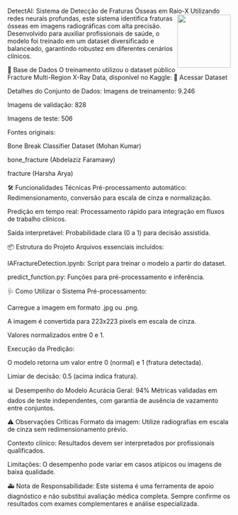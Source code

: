 DetectAI: Sistema de Detecção de Fraturas Ósseas em Raio-X
<img src="https://img.icons8.com/color/96/000000/x-ray.png" align="right" width="120">
Utilizando redes neurais profundas, este sistema identifica fraturas ósseas em imagens radiográficas com alta precisão. Desenvolvido para auxiliar profissionais de saúde, o modelo foi treinado em um dataset diversificado e balanceado, garantindo robustez em diferentes cenários clínicos.

📁 Base de Dados
O treinamento utilizou o dataset público Fracture Multi-Region X-Ray Data, disponível no Kaggle:
🔗 Acessar Dataset

Detalhes do Conjunto de Dados:
Imagens de treinamento: 9.246

Imagens de validação: 828

Imagens de teste: 506

Fontes originais:

Bone Break Classifier Dataset (Mohan Kumar)

bone_fracture (Abdelaziz Faramawy)

fracture (Harsha Arya)

🛠 Funcionalidades Técnicas
Pré-processamento automático: Redimensionamento, conversão para escala de cinza e normalização.

Predição em tempo real: Processamento rápido para integração em fluxos de trabalho clínicos.

Saída interpretável: Probabilidade clara (0 a 1) para decisão assistida.

📦 Estrutura do Projeto
Arquivos essenciais incluídos:

IAFractureDetection.ipynb: Script para treinar o modelo a partir do dataset.

predict_function.py: Funções para pré-processamento e inferência.


🩺 Como Utilizar o Sistema
Pré-processamento:

Carregue a imagem em formato .jpg ou .png.

A imagem é convertida para 223x223 pixels em escala de cinza.

Valores normalizados entre 0 e 1.

Execução da Predição:

O modelo retorna um valor entre 0 (normal) e 1 (fratura detectada).

Limiar de decisão: 0.5 (acima indica fratura).

📊 Desempenho do Modelo
Acurácia Geral: 94%
Métricas validadas em dados de teste independentes, com garantia de ausência de vazamento entre conjuntos.

⚠ Observações Críticas
Formato da imagem: Utilize radiografias em escala de cinza sem redimensionamento prévio.

Contexto clínico: Resultados devem ser interpretados por profissionais qualificados.

Limitações: O desempenho pode variar em casos atípicos ou imagens de baixa qualidade.

🚑 Nota de Responsabilidade:
Este sistema é uma ferramenta de apoio diagnóstico e não substitui avaliação médica completa. Sempre confirme os resultados com exames complementares e análise especializada.
